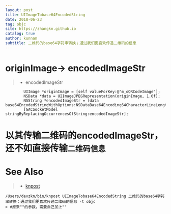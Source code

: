 ```yaml
---
layout: post
title: UIImageTobase64EncodedString
date: 2018-06-23
tag: objc
site: https://zhangkn.github.io
catalog: true
author: kunnan
subtitle: 二维码的base64字符串转换；通过我们更喜欢传递二维码的信息
---
```



# originImage-> encodedImageStr

>* encodedImageStr

```objc
        UIImage *originImage = [self valueForKey:@"m_oQRCodeImage"];
        NSData *data = UIImageJPEGRepresentation(originImage, 1.0f);
        NSString *encodedImageStr = [data base64EncodedStringWithOptions:NSDataBase64Encoding64CharacterLineLength];
        [GACSocketModel stringByReplacingOccurrencesOfString:encodedImageStr];
```

# 以其传输二维码的encodedImageStr，还不如直接传输`二维码信息`

# See Also 

>* [knpost](https://github.com/zhangkn/KNBin/blob/master/knpost) 
>
```
/Users/devzkn/bin/knpost UIImageTobase64EncodedString 二维码的base64字符串转换；通过我们更喜欢传递二维码的信息 -t objc
> #原来""的参数，需要自己加上""
```

